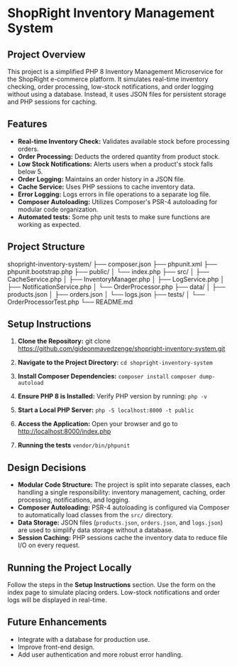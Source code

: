 # ShopRight Inventory Management System

## Project Overview

This project is a simplified PHP 8 Inventory Management Microservice for the ShopRight e-commerce platform. It simulates real-time inventory checking, order processing, low-stock notifications, and order logging without using a database. Instead, it uses JSON files for persistent storage and PHP sessions for caching.

## Features

-   **Real-time Inventory Check:** Validates available stock before processing orders.
-   **Order Processing:** Deducts the ordered quantity from product stock.
-   **Low Stock Notifications:** Alerts users when a product's stock falls below 5.
-   **Order Logging:** Maintains an order history in a JSON file.
-   **Cache Service:** Uses PHP sessions to cache inventory data.
-   **Error Logging:** Logs errors in file operations to a separate log file.
-   **Composer Autoloading:** Utilizes Composer's PSR-4 autoloading for modular code organization.
-   **Automated tests:** Some php unit tests to make sure functions are working as expected.

## Project Structure

shopright-inventory-system/ ├── composer.json ├── phpunit.xml ├── phpunit.bootstrap.php ├── public/ │ └── index.php ├── src/ │ ├── CacheService.php │ ├── InventoryManager.php │ ├── LogService.php │ ├── NotificationService.php │ └── OrderProcessor.php ├── data/ │ ├── products.json │ ├── orders.json │ └── logs.json ├── tests/ │ └── OrderProcessorTest.php └── README.md

## Setup Instructions

1. **Clone the Repository:**
   git clone https://github.com/gideonmavedzenge/shopright-inventory-system.git

2. **Navigate to the Project Directory:**
   `cd shopright-inventory-system`

3. **Install Composer Dependencies:**
   `composer install`
   `composer dump-autoload`

4. **Ensure PHP 8 is Installed:**
   Verify PHP version by running:
   `php -v`

5. **Start a Local PHP Server:**
   `php -S localhost:8000 -t public`

6. **Access the Application:**
   Open your browser and go to [http://localhost:8000/index.php](http://localhost:8000/index.php)

7. **Running the tests**
   `vendor/bin/phpunit`

## Design Decisions

-   **Modular Code Structure:** The project is split into separate classes, each handling a single responsibility: inventory management, caching, order processing, notifications, and logging.
-   **Composer Autoloading:** PSR-4 autoloading is configured via Composer to automatically load classes from the `src/` directory.
-   **Data Storage:** JSON files (`products.json`, `orders.json`, and `logs.json`) are used to simplify data storage without a database.
-   **Session Caching:** PHP sessions cache the inventory data to reduce file I/O on every request.

## Running the Project Locally

Follow the steps in the **Setup Instructions** section. Use the form on the index page to simulate placing orders. Low-stock notifications and order logs will be displayed in real-time.

## Future Enhancements

-   Integrate with a database for production use.
-   Improve front-end design.
-   Add user authentication and more robust error handling.
